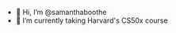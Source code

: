 - 👋 Hi, I’m @samanthaboothe
- 🌱 I’m currently taking Harvard's CS50x course

<!---
samanthaboothe/samanthaboothe is a ✨ special ✨ repository because its `README.md` (this file) appears on your GitHub profile.
You can click the Preview link to take a look at your changes.
--->
